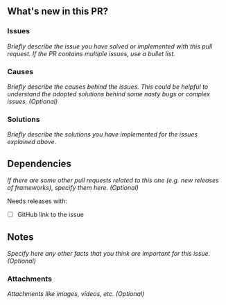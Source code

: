 ## What's new in this PR?

### Issues

_Briefly describe the issue you have solved or implemented with this pull request. If the PR contains multiple issues, use a bullet list._

### Causes

_Briefly describe the causes behind the issues. This could be helpful to understand the adopted solutions behind some nasty bugs or complex issues. (Optional)_

### Solutions

_Briefly describe the solutions you have implemented for the issues explained above._

## Dependencies

_If there are some other pull requests related to this one (e.g. new releases of frameworks), specify them here. (Optional)_

Needs releases with:

- [ ] GitHub link to the issue

## Notes

_Specify here any other facts that you think are important for this issue. (Optional)_

### Attachments

_Attachments like images, videos, etc. (Optional)_
